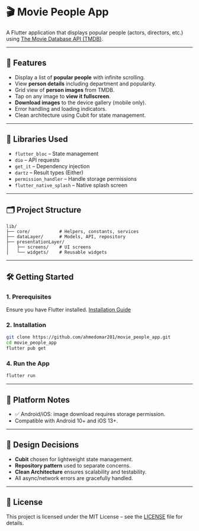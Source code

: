 
# 🎬 Movie People App

A Flutter application that displays popular people (actors, directors, etc.) using [The Movie Database API (TMDB)](https://www.themoviedb.org/).

<!-- ![App Screenshot_1](assets/images/screenshot1.png)  
![App Screenshot_2](assets/images/screenshot2.png)
![App Screenshot_3](assets/images/screenshot2.png)
![App Screenshot_4](assets/images/screenshot2.png) -->

---

## 🚀 Features

- Display a list of **popular people** with infinite scrolling.
- View **person details** including department and popularity.
- Grid view of **person images** from TMDB.
- Tap on any image to **view it fullscreen**.
- **Download images** to the device gallery (mobile only).
- Error handling and loading indicators.
- Clean architecture using Cubit for state management.

---

## 🧰 Libraries Used

- `flutter_bloc` – State management
- `dio` – API requests
- `get_it` – Dependency injection
- `dartz` – Result types (Either)
- `permission_handler` – Handle storage permissions
- `flutter_native_splash` – Native splash screen

---

## 🗂️ Project Structure

```
lib/
├── core/           # Helpers, constants, services
├── dataLayer/      # Models, API, repository
├── presentationLayer/
│   ├── screens/    # UI screens
│   └── widgets/    # Reusable widgets
```

---

## 🛠️ Getting Started

### 1. Prerequisites

Ensure you have Flutter installed. [Installation Guide](https://flutter.dev/docs/get-started/install)

### 2. Installation

```bash
git clone https://github.com/ahmedomar201/movie_people_app.git
cd movie_people_app
flutter pub get
```


### 4. Run the App

```bash
flutter run
```

---

## 📱 Platform Notes

- ✅ Android/iOS: image download requires storage permission.
- Compatible with Android 10+ and iOS 13+.

---

## 🧠 Design Decisions

- **Cubit** chosen for lightweight state management.
- **Repository pattern** used to separate concerns.
- **Clean Architecture** ensures scalability and testability.
- All async/network errors are gracefully handled.

---

## 📄 License

This project is licensed under the MIT License – see the [LICENSE](LICENSE) file for details.
